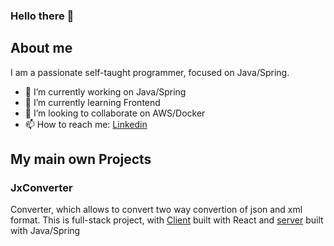 ### Hello there 👋
## About me
I am a passionate self-taught programmer, focused on Java/Spring.

- 🔭 I’m currently working on Java/Spring
- 🌱 I’m currently learning Frontend
- 👯 I’m looking to collaborate on AWS/Docker
- 📫 How to reach me: [Linkedin](https://www.linkedin.com/in/michal-borciuch/)

## My main own Projects
### JxConverter
Converter, which allows to convert two way convertion of json and xml format.
This is full-stack project, with [Client](https://github.com/misiek001/JxConverterClient) built with React and [server](https://github.com/misiek001/jxconverter) built with Java/Spring
